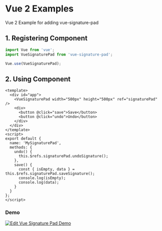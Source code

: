 # Vue 2 Examples

Vue 2 Example for adding vue-signature-pad

## 1. Registering Component

```js
import Vue from 'vue';
import VueSignaturePad from 'vue-signature-pad';

Vue.use(VueSignaturePad);
```

## 2. Using Component

```vue
<template>
  <div id="app">
    <VueSignaturePad width="500px" height="500px" ref="signaturePad" />
    <div>
      <button @click="save">Save</button>
      <button @click="undo">Undo</button>
    </div>
  </div>
</template>
<script>
export default {
  name: 'MySignaturePad',
  methods: {
    undo() {
      this.$refs.signaturePad.undoSignature();
    },
    save() {
      const { isEmpty, data } = this.$refs.signaturePad.saveSignature();
      console.log(isEmpty);
      console.log(data);
    }
  }
};
</script>
```

### Demo

[![Edit Vue Signature Pad Demo](https://codesandbox.io/static/img/play-codesandbox.svg)](https://codesandbox.io/s/n5qjp3oqv4)



